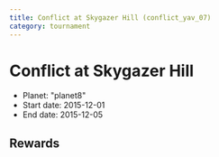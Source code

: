 ```yaml
---
title: Conflict at Skygazer Hill (conflict_yav_07)
category: tournament
---
```

# Conflict at Skygazer Hill

  * Planet: "planet8"
  * Start date: 2015-12-01
  * End date: 2015-12-05

## Rewards

